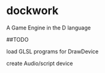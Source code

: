 dockwork
========

A Game Engine in the D language


##TODO

load GLSL programs for DrawDevice

create Audio/script device

